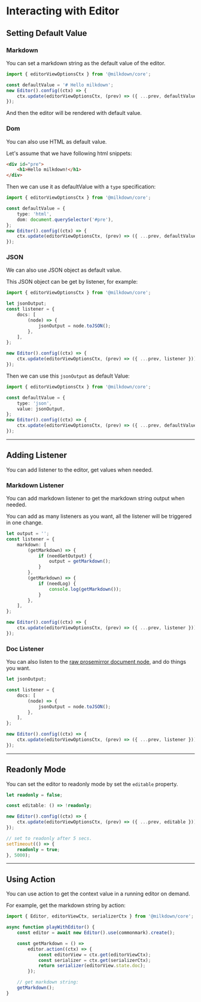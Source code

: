 # Interacting with Editor

## Setting Default Value

### Markdown

You can set a markdown string as the default value of the editor.

```typescript
import { editorViewOptionsCtx } from '@milkdown/core';

const defaultValue = '# Hello milkdown';
new Editor().config((ctx) => {
    ctx.update(editorViewOptionsCtx, (prev) => ({ ...prev, defaultValue }));
});
```

And then the editor will be rendered with default value.

### Dom

You can also use HTML as default value.

Let's assume that we have following html snippets:

```html
<div id="pre">
    <h1>Hello milkdown!</h1>
</div>
```

Then we can use it as defaultValue with a `type` specification:

```typescript
import { editorViewOptionsCtx } from '@milkdown/core';

const defaultValue = {
    type: 'html',
    dom: document.querySelector('#pre'),
};
new Editor().config((ctx) => {
    ctx.update(editorViewOptionsCtx, (prev) => ({ ...prev, defaultValue }));
});
```

### JSON

We can also use JSON object as default value.

This JSON object can be get by listener, for example:

```typescript
import { editorViewOptionsCtx } from '@milkdown/core';

let jsonOutput;
const listener = {
    docs: [
        (node) => {
            jsonOutput = node.toJSON();
        },
    ],
};

new Editor().config((ctx) => {
    ctx.update(editorViewOptionsCtx, (prev) => ({ ...prev, listener }));
});
```

Then we can use this `jsonOutput` as default Value:

```typescript
import { editorViewOptionsCtx } from '@milkdown/core';

const defaultValue = {
    type: 'json',
    value: jsonOutput,
};
new Editor().config((ctx) => {
    ctx.update(editorViewOptionsCtx, (prev) => ({ ...prev, defaultValue }));
});
```

---

## Adding Listener

You can add listener to the editor, get values when needed.

### Markdown Listener

You can add markdown listener to get the markdown string output when needed.

You can add as many listeners as you want, all the listener will be triggered in one change.

```typescript
let output = '';
const listener = {
    markdown: [
        (getMarkdown) => {
            if (needGetOutput) {
                output = getMarkdown();
            }
        },
        (getMarkdown) => {
            if (needLog) {
                console.log(getMarkdown());
            }
        },
    ],
};

new Editor().config((ctx) => {
    ctx.update(editorViewOptionsCtx, (prev) => ({ ...prev, listener }));
});
```

### Doc Listener

You can also listen to the [raw prosemirror document node](https://prosemirror.net/docs/ref/#model.Node), and do things you want.

```typescript
let jsonOutput;

const listener = {
    docs: [
        (node) => {
            jsonOutput = node.toJSON();
        },
    ],
};

new Editor().config((ctx) => {
    ctx.update(editorViewOptionsCtx, (prev) => ({ ...prev, listener }));
});
```

---

## Readonly Mode

You can set the editor to readonly mode by set the `editable` property.

```typescript
let readonly = false;

const editable: () => !readonly;

new Editor().config((ctx) => {
    ctx.update(editorViewOptionsCtx, (prev) => ({ ...prev, editable }));
});

// set to readonly after 5 secs.
setTimeout(() => {
    readonly = true;
}, 5000);
```

---

## Using Action

You can use action to get the context value in a running editor on demand.

For example, get the markdown string by action:

```typescript
import { Editor, editorViewCtx, serializerCtx } from '@milkdown/core';

async function playWithEditor() {
    const editor = await new Editor().use(commonmark).create();

    const getMarkdown = () =>
        editor.action((ctx) => {
            const editorView = ctx.get(editorViewCtx);
            const serializer = ctx.get(serializerCtx);
            return serializer(editorView.state.doc);
        });

    // get markdown string:
    getMarkdown();
}
```
